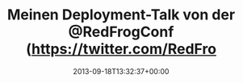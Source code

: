 ---
retweeted: false
source: <a href="http://twitter.com" rel="nofollow">Twitter Web Client</a>
entities:
  hashtags: []
  symbols: []
  user_mentions:
  - name: RedFrog Conf
    screen_name: RedFrogConf
    indices:
    - '31'
    - '43'
    id_str: '1536594403'
    id: '1536594403'
  urls:
  - url: http://t.co/pKtloVKUYM
    expanded_url: http://bascht.com/blog/2013/09/18/froscon-2013/
    display_url: bascht.com/blog/2013/09/1…
    indices:
    - '92'
    - '114'
display_text_range:
- '0'
- '114'
favorite_count: '2'
id_str: '380323476612993024'
truncated: false
retweet_count: '1'
id: '380323476612993024'
possibly_sensitive: false
created_at: Wed Sep 18 13:32:37 +0000 2013
favorited: false
full_text: 'Meinen Deployment-Talk von der [@RedFrogConf](https://twitter.com/RedFrogConf)
  gibt es auch zum Nachschauen inkl. Slides hier:'
lang: de
quote_url: http://bascht.com/blog/2013/09/18/froscon-2013/
tags:
- pesos/twitter
date: '2013-09-18T13:32:37+00:00'
src: https://twitter.com/bascht/status/380323476612993024
original_url: https://twitter.com/bascht/status/380323476612993024
type: twitter_tweet
text: 'Meinen Deployment-Talk von der [@RedFrogConf](https://twitter.com/RedFrogConf)
  gibt es auch zum Nachschauen inkl. Slides hier:'
title: Meinen Deployment-Talk von der @RedFrogConf (https://twitter.com/RedFro

---